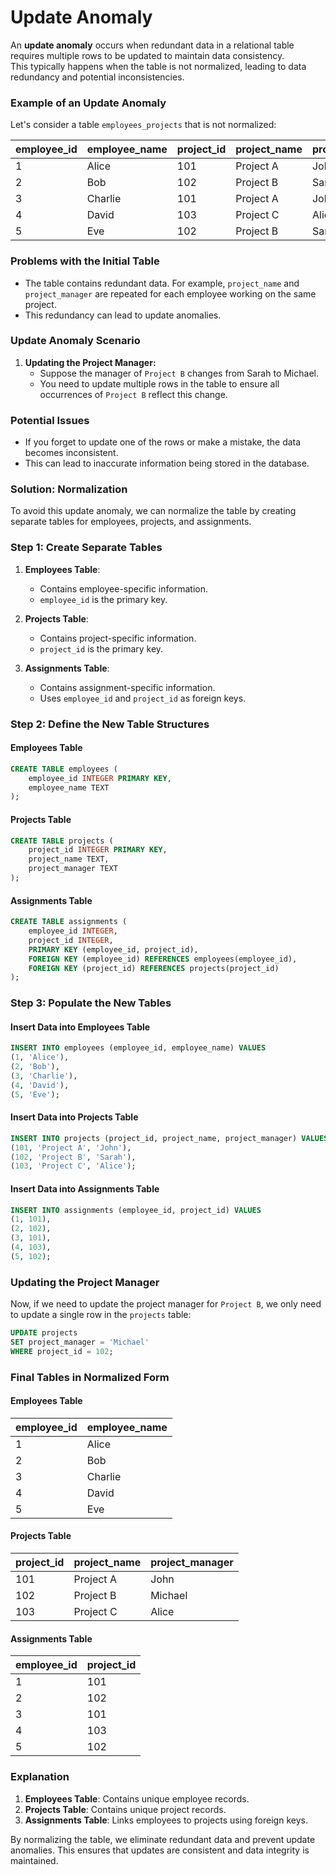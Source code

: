 # Update Anomaly

An **update anomaly** occurs when redundant 
data in a relational table requires multiple 
rows to be updated to maintain data consistency.   
This typically happens when the table is not 
normalized, leading to data redundancy and 
potential inconsistencies.

### Example of an Update Anomaly

Let's consider a table `employees_projects` that is not normalized:

| employee_id | employee_name | project_id | project_name | project_manager |
|-------------|---------------|------------|--------------|-----------------|
| 1           | Alice         | 101        | Project A    | John            |
| 2           | Bob           | 102        | Project B    | Sarah           |
| 3           | Charlie       | 101        | Project A    | John            |
| 4           | David         | 103        | Project C    | Alice           |
| 5           | Eve           | 102        | Project B    | Sarah           |

### Problems with the Initial Table

- The table contains redundant data. For example, `project_name` and `project_manager` are repeated for each employee working on the same project.
- This redundancy can lead to update anomalies.

### Update Anomaly Scenario

1. **Updating the Project Manager:**
   - Suppose the manager of `Project B` changes from Sarah to Michael.
   - You need to update multiple rows in the table to ensure all occurrences of `Project B` reflect this change.

### Potential Issues

- If you forget to update one of the rows or make a mistake, the data becomes inconsistent.
- This can lead to inaccurate information being stored in the database.

### Solution: Normalization

To avoid this update anomaly, we can normalize the table by creating separate tables for employees, projects, and assignments.

### Step 1: Create Separate Tables

1. **Employees Table**:
    - Contains employee-specific information.
    - `employee_id` is the primary key.

2. **Projects Table**:
    - Contains project-specific information.
    - `project_id` is the primary key.

3. **Assignments Table**:
    - Contains assignment-specific information.
    - Uses `employee_id` and `project_id` as foreign keys.

### Step 2: Define the New Table Structures

#### Employees Table

```sql
CREATE TABLE employees (
    employee_id INTEGER PRIMARY KEY,
    employee_name TEXT
);
```

#### Projects Table

```sql
CREATE TABLE projects (
    project_id INTEGER PRIMARY KEY,
    project_name TEXT,
    project_manager TEXT
);
```

#### Assignments Table

```sql
CREATE TABLE assignments (
    employee_id INTEGER,
    project_id INTEGER,
    PRIMARY KEY (employee_id, project_id),
    FOREIGN KEY (employee_id) REFERENCES employees(employee_id),
    FOREIGN KEY (project_id) REFERENCES projects(project_id)
);
```

### Step 3: Populate the New Tables

#### Insert Data into Employees Table

```sql
INSERT INTO employees (employee_id, employee_name) VALUES
(1, 'Alice'),
(2, 'Bob'),
(3, 'Charlie'),
(4, 'David'),
(5, 'Eve');
```

#### Insert Data into Projects Table

```sql
INSERT INTO projects (project_id, project_name, project_manager) VALUES
(101, 'Project A', 'John'),
(102, 'Project B', 'Sarah'),
(103, 'Project C', 'Alice');
```

#### Insert Data into Assignments Table

```sql
INSERT INTO assignments (employee_id, project_id) VALUES
(1, 101),
(2, 102),
(3, 101),
(4, 103),
(5, 102);
```

### Updating the Project Manager

Now, if we need to update the project manager for `Project B`, we only need to update a single row in the `projects` table:

```sql
UPDATE projects
SET project_manager = 'Michael'
WHERE project_id = 102;
```

### Final Tables in Normalized Form

#### Employees Table

| employee_id | employee_name |
|-------------|---------------|
| 1           | Alice         |
| 2           | Bob           |
| 3           | Charlie       |
| 4           | David         |
| 5           | Eve           |

#### Projects Table

| project_id | project_name | project_manager |
|------------|--------------|-----------------|
| 101        | Project A    | John            |
| 102        | Project B    | Michael         |
| 103        | Project C    | Alice           |

#### Assignments Table

| employee_id | project_id |
|-------------|------------|
| 1           | 101        |
| 2           | 102        |
| 3           | 101        |
| 4           | 103        |
| 5           | 102        |

### Explanation

1. **Employees Table**: Contains unique employee records.
2. **Projects Table**: Contains unique project records.
3. **Assignments Table**: Links employees to projects using foreign keys.

By normalizing the table, we eliminate redundant data and prevent update anomalies. This ensures that updates are consistent and data integrity is maintained.